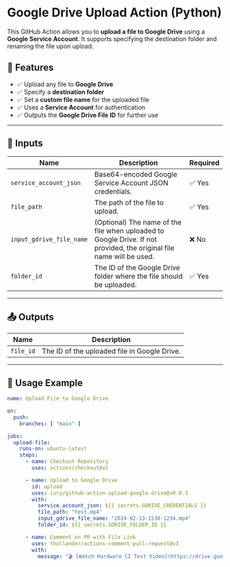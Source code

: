 # Google Drive Upload Action (Python)

This GitHub Action allows you to **upload a file to Google Drive** using a **Google Service Account**.
It supports specifying the destination folder and renaming the file upon upload.

## 🚀 Features
- ✅ Upload any file to **Google Drive**
- ✅ Specify a **destination folder**
- ✅ Set a **custom file name** for the uploaded file
- ✅ Uses a **Service Account** for authentication
- ✅ Outputs the **Google Drive File ID** for further use

---

## 📌 **Inputs**
| Name | Description | Required |
|------|------------|----------|
| `service_account_json` | Base64-encoded Google Service Account JSON credentials. | ✅ Yes |
| `file_path` | The path of the file to upload. | ✅ Yes |
| `input_gdrive_file_name` | (Optional) The name of the file when uploaded to Google Drive. If not provided, the original file name will be used. | ❌ No |
| `folder_id` | The ID of the Google Drive folder where the file should be uploaded. | ✅ Yes |

---

## 📤 **Outputs**
| Name | Description |
|------|------------|
| `file_id` | The ID of the uploaded file in Google Drive. |

---

## 🔧 **Usage Example**
```yaml
name: Upload File to Google Drive

on:
  push:
    branches: [ "main" ]

jobs:
  upload-file:
    runs-on: ubuntu-latest
    steps:
      - name: Checkout Repository
        uses: actions/checkout@v2

      - name: Upload to Google Drive
        id: upload
        uses: iory/github-action-upload-google-drive@v0.0.3
        with:
          service_account_json: ${{ secrets.GDRIVE_CREDENTIALS }}
          file_path: "test.mp4"
          input_gdrive_file_name: "2024-02-13-1530-1234.mp4"
          folder_id: ${{ secrets.GDRIVE_FOLDER_ID }}

      - name: Comment on PR with File Link
        uses: thollander/actions-comment-pull-request@v3
        with:
          message: "🎬️ [Watch Hardware CI Test Video](https://drive.google.com/file/d/${{ steps.upload.outputs.file_id }}/view)"
